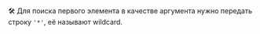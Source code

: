 🛠 Для поиска первого элемента в качестве аргумента нужно передать строку `'*'`, её называют wildcard.
